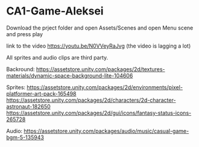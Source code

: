 # CA1-Game-Aleksei

Download the prject folder and open Assets/Scenes and open Menu scene and press play

link to the video https://youtu.be/N0VVeyRaJvg (the video is lagging a lot)


All sprites and audio clips are third party.

Backround: https://assetstore.unity.com/packages/2d/textures-materials/dynamic-space-background-lite-104606

Sprites: https://assetstore.unity.com/packages/2d/environments/pixel-platformer-art-pack-165498
        https://assetstore.unity.com/packages/2d/characters/2d-character-astronaut-182650
        https://assetstore.unity.com/packages/2d/gui/icons/fantasy-status-icons-265728

Audio: https://assetstore.unity.com/packages/audio/music/casual-game-bgm-5-135943